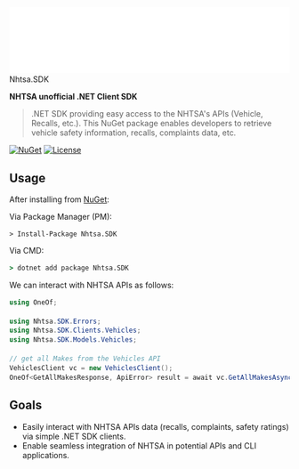 ![Icon](./assets/images/nhtsa-logo.svg) Nhtsa.SDK

**NHTSA unofficial .NET Client SDK**

> .NET SDK providing easy access to the NHTSA's APIs (Vehicle, Recalls, etc.). This NuGet package enables developers to
> retrieve vehicle safety information, recalls, complaints data, etc.

[![NuGet](https://img.shields.io/nuget/v/Nhtsa.SDK?logo=nuget)](https://www.nuget.org/packages/Nhtsa.SDK/)
[![License](https://img.shields.io/:license-MIT-blue.svg)](https://opensource.org/licenses/mit-license.php)

## Usage

After installing from [NuGet](https://www.nuget.org/packages/Nhtsa.SDK):

Via Package Manager (PM):
```pwsh
> Install-Package Nhtsa.SDK
```

Via CMD:
```cmd
> dotnet add package Nhtsa.SDK
```

We can interact with NHTSA APIs as follows:
```csharp
using OneOf;

using Nhtsa.SDK.Errors;
using Nhtsa.SDK.Clients.Vehicles;
using Nhtsa.SDK.Models.Vehicles;

// get all Makes from the Vehicles API
VehiclesClient vc = new VehiclesClient();
OneOf<GetAllMakesResponse, ApiError> result = await vc.GetAllMakesAsync();
```

## Goals

- Easily interact with NHTSA APIs data (recalls, complaints, safety ratings) via simple .NET SDK clients.
- Enable seamless integration of NHTSA in potential APIs and CLI applications.
